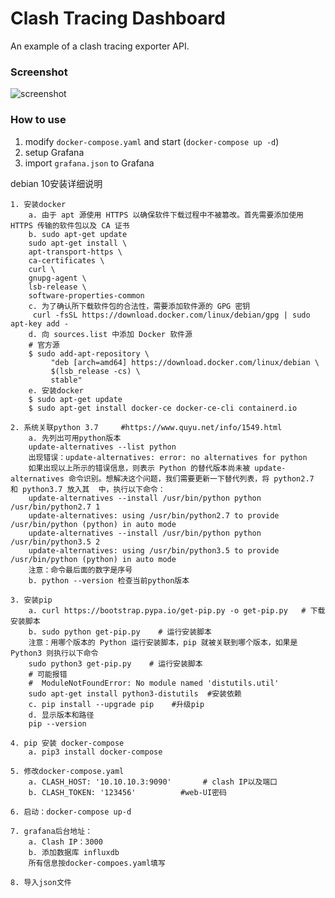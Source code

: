 # Clash Tracing Dashboard

An example of a clash tracing exporter API.

### Screenshot

![screenshot](./screenshot/screenshot.jpg)

### How to use

1. modify `docker-compose.yaml` and start (`docker-compose up -d`)
2. setup Grafana
3. import `grafana.json` to Grafana


debian 10安装详细说明

	1. 安装docker
		a. 由于 apt 源使用 HTTPS 以确保软件下载过程中不被篡改。首先需要添加使用 HTTPS 传输的软件包以及 CA 证书
		b. sudo apt-get update
		sudo apt-get install \
		apt-transport-https \
		ca-certificates \
		curl \
		gnupg-agent \
		lsb-release \
		software-properties-common
		c. 为了确认所下载软件包的合法性，需要添加软件源的 GPG 密钥
		 curl -fsSL https://download.docker.com/linux/debian/gpg | sudo apt-key add -
		d. 向 sources.list 中添加 Docker 软件源
		# 官方源
		$ sudo add-apt-repository \
		     "deb [arch=amd64] https://download.docker.com/linux/debian \
		     $(lsb_release -cs) \
		     stable"
		e. 安装docker
		$ sudo apt-get update
		$ sudo apt-get install docker-ce docker-ce-cli containerd.io
		
	2. 系统关联python 3.7     #https://www.quyu.net/info/1549.html
		a. 先列出可用python版本
		update-alternatives --list python
		出现错误：update-alternatives: error: no alternatives for python
		如果出现以上所示的错误信息，则表示 Python 的替代版本尚未被 update-alternatives 命令识别。想解决这个问题，我们需要更新一下替代列表，将 python2.7 和 python3.7 放入其  中，执行以下命令：
		update-alternatives --install /usr/bin/python python /usr/bin/python2.7 1
		update-alternatives: using /usr/bin/python2.7 to provide /usr/bin/python (python) in auto mode
		update-alternatives --install /usr/bin/python python /usr/bin/python3.5 2
		update-alternatives: using /usr/bin/python3.5 to provide /usr/bin/python (python) in auto mode
		注意：命令最后面的数字是序号
		b. python --version 检查当前python版本
		
	3. 安装pip
		a. curl https://bootstrap.pypa.io/get-pip.py -o get-pip.py   # 下载安装脚本
		b. sudo python get-pip.py    # 运行安装脚本
		注意：用哪个版本的 Python 运行安装脚本，pip 就被关联到哪个版本，如果是 Python3 则执行以下命令
		sudo python3 get-pip.py    # 运行安装脚本
		# 可能报错
		#  ModuleNotFoundError: No module named 'distutils.util'
		sudo apt-get install python3-distutils  #安装依赖
		c. pip install --upgrade pip    #升级pip
		d. 显示版本和路径
		pip --version
		
	4. pip 安装 docker-compose
		a. pip3 install docker-compose
		
	5. 修改docker-compose.yaml
		a. CLASH_HOST: '10.10.10.3:9090'       # clash IP以及端口
		b. CLASH_TOKEN: '123456'          #web-UI密码
		
	6. 启动：docker-compose up-d
	
	7. grafana后台地址：
		a. Clash IP：3000
		b. 添加数据库 influxdb
		所有信息按docker-compoes.yaml填写
		
	8. 导入json文件
